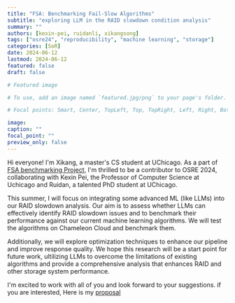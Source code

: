 ```yaml
---
title: "FSA: Benchmarking Fail-Slow Algorithms"
subtitle: "exploring LLM in the RAID slowdown condition analysis"
summary: ""
authors: [kexin-pei, ruidanli, xikangsong]
tags: ["osre24", "reproducibility", "machine learning", "storage"]
categories: [SoR]
date: 2024-06-12
lastmod: 2024-06-12
featured: false
draft: false

# Featured image

# To use, add an image named `featured.jpg/png` to your page's folder.

# Focal points: Smart, Center, TopLeft, Top, TopRight, Left, Right, BottomLeft, Bottom, BottomRight.

image:
caption: ""
focal_point: ""
preview_only: false
---
```

Hi everyone! I'm Xikang, a master's CS student at UChicago. As a part of [FSA benchmarking Project](https://ucsc-ospo.github.io/project/osre24/uchicago/failslowalgorithms/), I'm thrilled to be a contributor to OSRE 2024, collaborating with Kexin Pei, the Professor of Computer Science at Uchicago and Ruidan, a talented PhD student at UChicago.

This summer, I will focus on integrating some advanced ML (like LLMs) into our RAID slowdown analysis. Our aim is to assess whether LLMs can effectively identify RAID slowdown issues and to benchmark their performance against our current machine learning algorithms. We will test the algorithms on Chameleon Cloud and benchmark them. 

Additionally, we will explore optimization techniques to enhance our pipeline and improve response quality. We hope this research will be a start point for future work, ultilizing LLMs to overcome the limitations of existing algorithms and provide a comprehensive analysis that enhances RAID and other storage system performance.

I'm excited to work with all of you and look forward to your suggestions.
if you are interested, Here is my [proposal](https://docs.google.com/document/d/1KpodnahgQDNf1-05TF2BdYXiV0lT_oYEnC0oaatHRoc/edit?usp=sharing)





